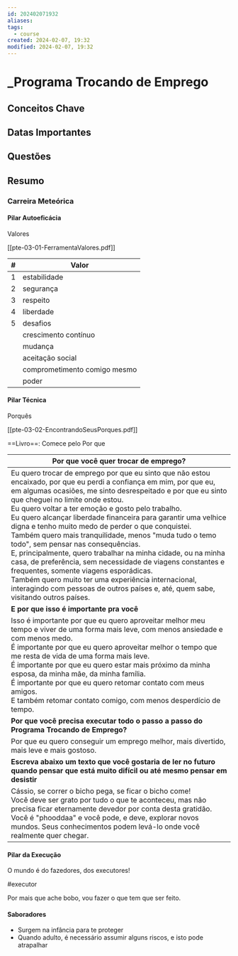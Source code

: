 ```yaml
---
id: 202402071932
aliases: 
tags:
  - course
created: 2024-02-07, 19:32
modified: 2024-02-07, 19:32
---
```

# _Programa Trocando de Emprego

## Conceitos Chave

## Datas Importantes

## Questões

## Resumo

### Carreira Meteórica

#### Pilar Autoeficácia

Valores

[[pte-03-01-FerramentaValores.pdf]]

| # | Valor |
| ---- | ---- |
| 1 | estabilidade |
| 2 | segurança |
| 3 | respeito |
| 4 | liberdade |
| 5 | desafios |
|  | crescimento contínuo |
|  | mudança |
|  | aceitação social |
|  | comprometimento comigo mesmo |
|  | poder |

#### Pilar Técnica

Porquês

[[pte-03-02-EncontrandoSeusPorques.pdf]]

==Livro==: Comece pelo Por que

| Por que você quer trocar de emprego? |
| ---- |
| Eu quero trocar de emprego por que eu sinto que não estou encaixado, por que eu perdi a confiança em mim, por que eu, em algumas ocasiões, me sinto desrespeitado e por que eu sinto que cheguei no limite onde estou.<br>Eu quero voltar a ter emoção e gosto pelo trabalho.<br>Eu quero alcançar liberdade financeira para garantir uma velhice digna e tenho muito medo de perder o que conquistei.<br>Também quero mais tranquilidade, menos "muda tudo o temo todo", sem pensar nas consequências.<br>E, principalmente, quero trabalhar na minha cidade, ou na minha casa, de preferência, sem necessidade de viagens constantes e frequentes, somente viagens esporádicas.<br>Também quero muito ter uma experiência internacional, interagindo com pessoas de outros países e, até, quem sabe, visitando outros países. |
| **E por que isso é importante pra você** |
| Isso é importante por que eu quero aproveitar melhor meu tempo e viver de uma forma mais leve, com menos ansiedade e com menos medo.<br>É importante por que eu quero aproveitar melhor o tempo que me resta de vida de uma forma mais leve.<br>É importante por que eu quero estar mais próximo da minha esposa, da minha mãe, da minha família.<br>É importante por que eu quero retomar contato com meus amigos.<br>E também retomar contato comigo, com menos desperdício de tempo. |
| **Por que você precisa executar todo o passo a passo do Programa Trocando de Emprego?** |
| Por que eu quero conseguir um emprego melhor, mais divertido, mais leve e mais gostoso. |
| **Escreva abaixo um texto que você gostaria de ler no futuro quando pensar que está muito difícil ou até mesmo pensar em desistir** |
| Cássio, se correr o bicho pega, se ficar o bicho come!<br>Você deve ser grato por tudo o que te aconteceu, mas não precisa ficar eternamente devedor por conta desta gratidão.<br>Você é "phooddaa" e você pode, e deve, explorar novos mundos. Seus conhecimentos podem levá-lo onde você realmente quer chegar. |

#### Pilar da Execução

O mundo é do fazedores, dos executores!

#executor

Por mais que ache bobo, vou fazer o que tem que ser feito.

#### Saboradores

- Surgem na infância para te proteger
- Quando adulto, é necessário assumir alguns riscos, e isto pode atrapalhar